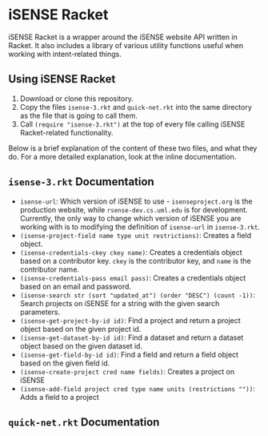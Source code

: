 # iSENSE Racket
iSENSE Racket is a wrapper around the iSENSE website API written in Racket.  It also includes a library of various utility functions useful when working with intent-related things.

Using iSENSE Racket
-------------------
1. Download or clone this repository.
2. Copy the files `isense-3.rkt` and `quick-net.rkt` into the same directory as the file that is going to call them.
3. Call `(require "isense-3.rkt")` at the top of every file calling iSENSE Racket-related functionality.

Below is a brief explanation of the content of these two files, and what they do.  For a more detailed explanation, look at the inline documentation.

`isense-3.rkt` Documentation
----------------------------

* `isense-url`: Which version of iSENSE to use - `isenseproject.org` is the production website, while `rsense-dev.cs.uml.edu` is for development.<br>Currently, the only way to change which version of iSENSE you are working with is to modifying the definition of `isense-url` in `isense-3.rkt`.
* `(isense-project-field name type unit restrictions)`: Creates a field object.
* `(isense-credentials-ckey ckey name)`: Creates a credentials object based on a contributor key.  `ckey` is the contributor key, and `name` is the contributor name.
* `(isense-credentials-pass email pass)`: Creates a credentials object based on an email and password.
* `(isense-search str (sort "updated_at") (order "DESC") (count -1))`: Search projects on iSENSE for a string with the given search parameters.
* `(isense-get-project-by-id id)`: Find a project and return a project object based on the given project id.
* `(isense-get-dataset-by-id id)`: Find a dataset and return a dataset object based on the given dataset id.
* `(isense-get-field-by-id id)`: Find a field and return a field object based on the given field id.
* `(isense-create-project cred name fields)`: Creates a project on iSENSE
* `(isense-add-field project cred type name units (restrictions ""))`: Adds a field to a project

`quick-net.rkt` Documentation
-----------------------------